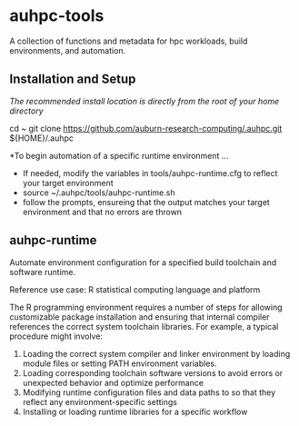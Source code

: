 # auhpc-tools

A collection of functions and metadata for hpc workloads, build environments, and automation.

Installation and Setup
----------------------

*The recommended install location is directly from the root of your home directory*

cd ~
git clone https://github.com/auburn-research-computing/.auhpc.git ${HOME}/.auhpc

*To begin automation of a specific runtime environment ... 

* If needed, modify the variables in tools/auhpc-runtime.cfg to reflect your target environment
* source ~/.auhpc/tools/auhpc-runtime.sh
* follow the prompts, ensureing that the output matches your target environment and that no errors are thrown


auhpc-runtime
-------------

Automate environment configuration for a specified build toolchain and software runtime.

Reference use case: R statistical computing language and platform

The R programming environment requires a number of steps for allowing customizable package installation and ensuring that internal compiler references the correct system toolchain libraries. For example, a typical procedure might involve:

1. Loading the correct system compiler and linker environment by loading module files or setting PATH environment variables.
2. Loading corresponding toolchain software versions to avoid errors or unexpected behavior and optimize performance
3. Modifying runtime configuration files and data paths to so that they reflect any environment-specific settings
4. Installing or loading runtime libraries for a specific workflow




